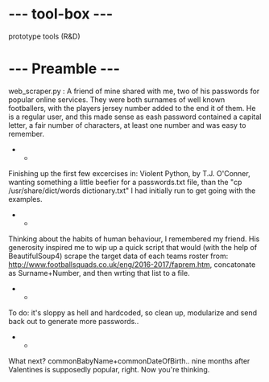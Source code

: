 # --- tool-box --- #
prototype tools (R&D)

# --- Preamble --- #
web_scraper.py :
A friend of mine shared with me, two of his passwords for popular online services. They were both surnames of well known footballers,  with the players jersey number added to the end it of them. 
He is a regular user, and this made sense as eash password contained a capital letter, a fair number of characters, at least one number and was easy to remember. 
- -
Finishing up the first few excercises in: Violent Python, by T.J. O'Conner, wanting something a little beefier for a passwords.txt file, than the "cp /usr/share/dict/words dictionary.txt" I had initially run to get going with the examples.
- -
Thinking about the habits of human behaviour, I remembered my friend. His generosity inspired me to wip up a quick script that would (with the help of BeautifulSoup4) scrape the target data of each teams roster from: http://www.footballsquads.co.uk/eng/2016-2017/faprem.htm, concatonate as Surname+Number, and then wrting that list to a file.
- -
To do:
it's sloppy as hell and hardcoded, so clean up, modularize and send back out to generate more passwords..
- -
What next? commonBabyName+commonDateOfBirth.. nine months after Valentines is supposedly popular, right. Now you're thinking.
